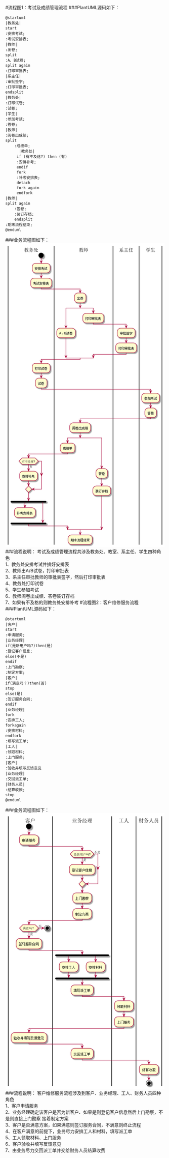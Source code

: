 #流程图1：考试及成绩管理流程
###PlantUML源码如下：
```
@startuml
|教务处|
start
:安排考试;
:考试安排表;
|教师|
:出卷;
split
:A、B试卷;
split again
:打印审批表;
|系主任|
:审批签字;
:打印审批表;
endsplit
|教务处|
:打印试卷;
:试卷;
|学生|
:参加考试;
:答卷;
|教师|
:阅卷出成绩;
split
    :成绩单;
      |教务处|
     if (有不及格?) then (有)
     :安排补考;
     endif
     fork
     :补考安排表;
     detach
     fork again
     endfork
|教师|
split again
    :答卷;
    :装订存档;
    endsplit
:期末流程结束;
@enduml
```
###业务流程图如下：
![](examPro.png '考试及成绩管理流程图')
###流程说明：
考试及成绩管理流程共涉及教务处、教室、系主任、学生四种角色<br>
1、教务处安排考试并排好安排表<br>
2、教师出A/B试卷，打印审批表<br>
3、系主任审批教师的审批表签字，然后打印审批表<br>
4、教务处打印试卷<br>
5、学生参加考试<br>
6、教师阅卷出成绩、答卷装订存档<br>
7、如果有不及格的则教务处安排补考
#流程图2：客户维修服务流程
###PlantUML源码如下：
```
@startuml
|客户|
start
:申请服务;
|业务经理|
if(是新用户吗?)then(是)
:登记客户信息;
else(不是)
endif
:上门勘察;
:制定方案;
|客户|
if(满意吗？)then(否)
stop
else(是)
:签订服务合同;
endif
|业务经理|
fork
:安排工人;
forkagain
:安排材料;
endfork
:填写派工单;
|工人|
:领取材料;
:上门服务;
|客户|
:验收并填写反馈意见
|业务经理|
:交回派工单;
|财务人员|
:结算收款;
stop
@enduml
```
###业务流程图如下：
![](maintenance.png '客户维修服务流程图')
###流程说明：
客户维修服务流程涉及到客户、业务经理、工人、财务人员四种角色<br>
1、客户申请服务<br>
2、业务经理确定该客户是否为新客户、如果是则登记客户信息然后上门勘察，不是则直接上门勘察
接着制定方案<br>
3、客户是否满意方案，如果满意则签订服务合同，不满意则终止流程<br>
4、在客户满意的前提下，业务尽力安排工人和材料，填写派工单<br>
5、工人领取材料、上门服务<br>
6、客户验收并填写反馈意见<br>
7、由业务尽力交回派工单并交给财务人员结算收费<br>
